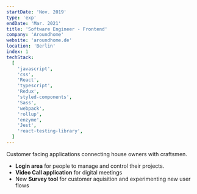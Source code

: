 ```yaml
---
startDate: 'Nov. 2019'
type: 'exp'
endDate: 'Mar. 2021'
title: 'Software Engineer - Frontend'
company: 'Aroundhome'
website: 'aroundhome.de'
location: 'Berlin'
index: 1
techStack:
  [
    'javascript',
    'css',
    'React',
    'typescript',
    'Redux',
    'styled-components',
    'Sass',
    'webpack',
    'rollup',
    'enzyme',
    'Jest',
    'react-testing-library',
  ]
---
```


Customer facing applications connecting house owners with craftsmen.

- **Login area** for people to manage and control their projects.
- **Video Call application** for digital meetings
- New **Survey tool** for customer aquisition and experimenting new user flows
